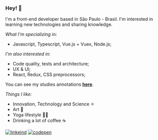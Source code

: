 ### Hey! 👋

I'm a front-end developer based in São Paulo - Brasil. I'm interested in learning new technologies and sharing knowledge.

*What I'm specializing in:*
- Javascript, Typescript, Vue.js + Vuex, Node.js;

*I'm also interested in:*
- Code quality, tests and architecture;
- UX & UI;
- React, Redux, CSS preprocessors;

You can see my studies annotations **[here](https://github.com/letfr/studies-annotations)**.

*Things I like:*
- Innovation, Technology and Science ⚛️ 
- Art 🎨 
- Yoga lifestyle 🧘🏽
- Drinking a lot of coffee ☕

[![linkeind][linkedin_badge]](https://www.linkedin.com/in/letfr/)
[![codepen][codepen_badge]](https://codepen.io/letfr)

[linkedin_badge]: https://img.shields.io/static/v1?style=flat&logo=linkedin&label=linkedin&color=0077B5&message=letfr
[codepen_badge]: https://img.shields.io/static/v1?style=flat&logo=codepen&label=codepen&color=000000&message=letfr
